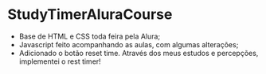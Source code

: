 # StudyTimerAluraCourse

- Base de HTML e CSS toda feira pela Alura;
- Javascript feito acompanhando as aulas, com algumas alterações;
- Adicionado o botão reset time. Através dos meus estudos e percepções, implementei o rest timer!

  
